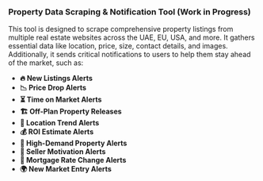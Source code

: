 ### **Property Data Scraping & Notification Tool** (Work in Progress)  
This tool is designed to scrape comprehensive property listings from multiple real estate websites across the UAE, EU, USA, and more. It gathers essential data like location, price, size, contact details, and images. Additionally, it sends critical notifications to users to help them stay ahead of the market, such as:  
- **🔥 New Listings Alerts**
- **📉 Price Drop Alerts**
- **⏳ Time on Market Alerts**
- **🏗️ Off-Plan Property Releases**
- **📍 Location Trend Alerts**
- **💰 ROI Estimate Alerts**
- **🚀 High-Demand Property Alerts**
- **📢 Seller Motivation Alerts**
- **🏦 Mortgage Rate Change Alerts**
- **🌍 New Market Entry Alerts**
